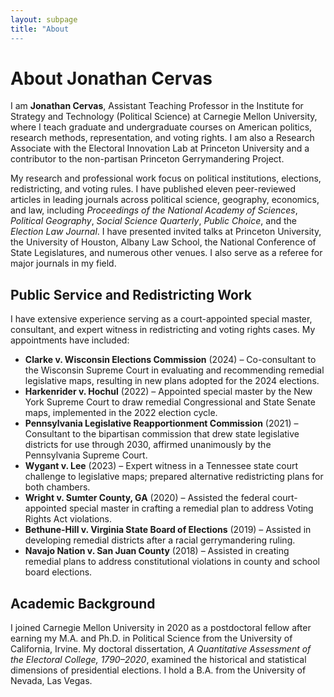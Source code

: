 ```yaml
---
layout: subpage
title: "About
---
```


# About Jonathan Cervas

I am **Jonathan Cervas**, Assistant Teaching Professor in the Institute for Strategy and Technology (Political Science) at Carnegie Mellon University, where I teach graduate and undergraduate courses on American politics, research methods, representation, and voting rights. I am also a Research Associate with the Electoral Innovation Lab at Princeton University and a contributor to the non-partisan Princeton Gerrymandering Project.

My research and professional work focus on political institutions, elections, redistricting, and voting rules. I have published eleven peer-reviewed articles in leading journals across political science, geography, economics, and law, including *Proceedings of the National Academy of Sciences*, *Political Geography*, *Social Science Quarterly*, *Public Choice*, and the *Election Law Journal*. I have presented invited talks at Princeton University, the University of Houston, Albany Law School, the National Conference of State Legislatures, and numerous other venues. I also serve as a referee for major journals in my field.

## Public Service and Redistricting Work

I have extensive experience serving as a court-appointed special master, consultant, and expert witness in redistricting and voting rights cases. My appointments have included:

- **Clarke v. Wisconsin Elections Commission** (2024) – Co-consultant to the Wisconsin Supreme Court in evaluating and recommending remedial legislative maps, resulting in new plans adopted for the 2024 elections.
- **Harkenrider v. Hochul** (2022) – Appointed special master by the New York Supreme Court to draw remedial Congressional and State Senate maps, implemented in the 2022 election cycle.
- **Pennsylvania Legislative Reapportionment Commission** (2021) – Consultant to the bipartisan commission that drew state legislative districts for use through 2030, affirmed unanimously by the Pennsylvania Supreme Court.
- **Wygant v. Lee** (2023) – Expert witness in a Tennessee state court challenge to legislative maps; prepared alternative redistricting plans for both chambers.
- **Wright v. Sumter County, GA** (2020) – Assisted the federal court-appointed special master in crafting a remedial plan to address Voting Rights Act violations.
- **Bethune-Hill v. Virginia State Board of Elections** (2019) – Assisted in developing remedial districts after a racial gerrymandering ruling.
- **Navajo Nation v. San Juan County** (2018) – Assisted in creating remedial plans to address constitutional violations in county and school board elections.

## Academic Background

I joined Carnegie Mellon University in 2020 as a postdoctoral fellow after earning my M.A. and Ph.D. in Political Science from the University of California, Irvine. My doctoral dissertation, *A Quantitative Assessment of the Electoral College, 1790–2020*, examined the historical and statistical dimensions of presidential elections. I hold a B.A. from the University of Nevada, Las Vegas.
